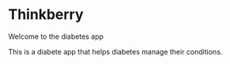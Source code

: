 # Thinkberry


Welcome to the diabetes app

This is a diabete app that helps diabetes manage their conditions.
